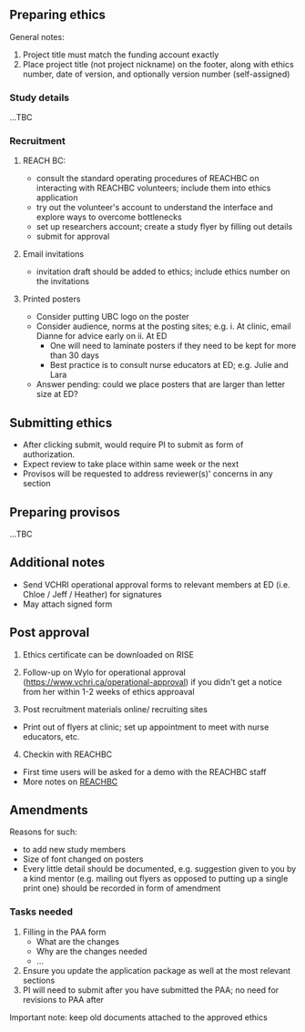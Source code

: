 
## Preparing ethics

General notes:
1. Project title must match the funding account exactly
2. Place project title (not project nickname) on the footer, along with ethics number, date of version, and optionally version number (self-assigned)

### Study details

...TBC

### Recruitment

1. REACH BC: 
    - consult the standard operating procedures of REACHBC on interacting with REACHBC volunteers; include them into ethics application
    - try out the volunteer's account to understand the interface and explore ways to overcome bottlenecks 
    - set up researchers account; create a study flyer by filling out details
    - submit for approval

2. Email invitations 
    - invitation draft should be added to ethics; include ethics number on the invitations

3. Printed posters
    - Consider putting UBC logo on the poster
    - Consider audience, norms at the posting sites; e.g.
      i. At clinic, email Dianne for advice early on
      ii. At ED
        - One will need to laminate posters if they need to be kept for more than 30 days 
        - Best practice is to consult nurse educators at ED; e.g. Julie and Lara 
    - Answer pending: could we place posters that are larger than letter size at ED?

## Submitting ethics

- After clicking submit, would require PI to submit as form of authorization.
- Expect review to take place within same week or the next
- Provisos will be requested to address reviewer(s)' concerns in any section

## Preparing provisos

...TBC

## Additional notes

- Send VCHRI operational approval forms to relevant members at ED (i.e. Chloe / Jeff / Heather) for signatures
- May attach signed form 

## Post approval 

1. Ethics certificate can be downloaded on RISE

2. Follow-up on Wylo for operational approval (https://www.vchri.ca/operational-approval) if you didn't get a notice from her within 1-2 weeks of ethics approaval

3. Post recruitment materials online/ recruiting sites   
  - Print out of flyers at clinic; set up appointment to meet with nurse educators, etc.

4. Checkin with REACHBC
  - First time users will be asked for a demo with the REACHBC staff
  - More notes on [REACHBC](reachbc.md)


## Amendments

Reasons for such:
- to add new study members
- Size of font changed on posters
- Every little detail should be documented, e.g. suggestion given to you by a kind mentor (e.g. mailing out flyers as opposed to putting up a single print one) should be recorded in form of amendment

   
### Tasks needed 

1. Filling in the PAA form 
    - What are the changes
    - Why are the changes needed
    - ...
2. Ensure you update the application package as well at the most relevant sections
3. PI will need to submit after you have submitted the PAA; no need for revisions to PAA after

Important note: keep old documents attached to the approved ethics
